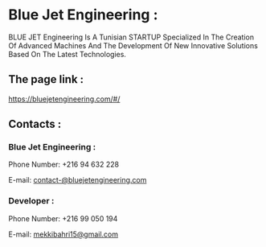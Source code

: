 # Blue Jet Engineering :

BLUE JET Engineering Is A Tunisian STARTUP Specialized In The Creation Of Advanced Machines And The Development Of New Innovative Solutions Based On The Latest Technologies.

## The page link :

https://bluejetengineering.com/#/

## Contacts :

### Blue Jet Engineering :

Phone Number: +216 94 632 228

E-mail: contact-@bluejetengineering.com

### Developer :

Phone Number: +216 99 050 194

E-mail: mekkibahri15@gmail.com
